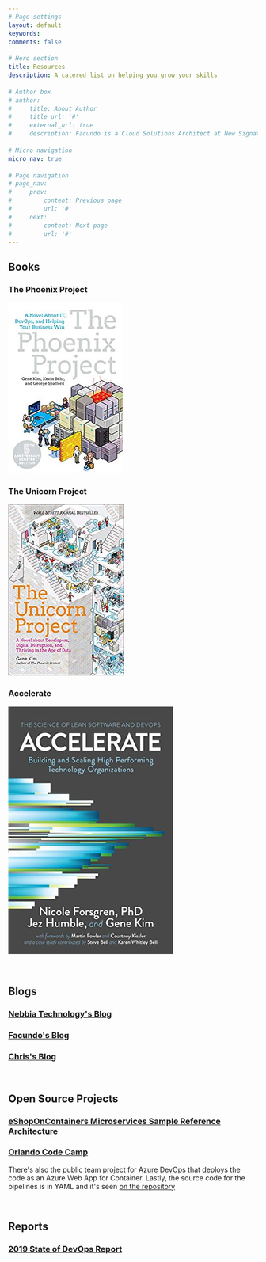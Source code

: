 ```yaml
---
# Page settings
layout: default
keywords:
comments: false

# Hero section
title: Resources
description: A catered list on helping you grow your skills

# Author box
# author:
#     title: About Author
#     title_url: '#'
#     external_url: true
#     description: Facundo is a Cloud Solutions Architect at New Signature. He enjoys helping clients with architecture, containers/orchestration, and stream lining development processes.

# Micro navigation
micro_nav: true

# Page navigation
# page_nav:
#     prev:
#         content: Previous page
#         url: '#'
#     next:
#         content: Next page
#         url: '#'
---
```


## Books

### The Phoenix Project

![](/images/books_phenix_project.jpg)

### The Unicorn Project

![](/images/books_unicorn_project.jpg)

### Accelerate

![](/images/books_accelerate.jpg)

<br/>

## Blogs

### [Nebbia Technology's Blog](https://www.nebbiatech.com/blog/)

### [Facundo's Blog](https://gaunacode.com)

### [Chris's Blog](https://chrislayers.com/)

<br/>

## Open Source Projects

### [eShopOnContainers Microservices Sample Reference Architecture](https://github.com/dotnet-architecture/eShopOnContainers)

### [Orlando Code Camp](https://github.com/onetug/Codecampster)
There's also the public team project for [Azure DevOps](https://dev.azure.com/NebbiaDemo/OrlandoCodeCamp/_build?definitionId=239&_a=summary) that deploys the code as an Azure Web App for Container.
Lastly, the source code for the pipelines is in YAML and it's seen [on the repository](https://github.com/onetug/Codecampster/blob/master/pipelines/main.yml)

<br/>

## Reports

### <a href="/slides/state-of-devops-2019.pdf" download> 2019 State of DevOps Report </a>
